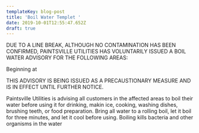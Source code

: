```yaml
---
templateKey: blog-post
title: 'Boil Water Templet '
date: 2019-10-01T12:55:47.652Z
draft: true
---
```

DUE TO A LINE BREAK, ALTHOUGH NO CONTAMINATION HAS BEEN CONFIRMED, PAINTSVILLE UTILITIES HAS VOLUNTARILY ISSUED A BOIL WATER ADVISORY FOR THE FOLLOWING AREAS:



Beginning at 



THIS ADVISORY IS BEING ISSUED AS A PRECAUSTIONARY MEASURE AND IS IN EFFECT UNTIL FURTHER NOTICE.



Paintsville Utilities is advising all customers in the affected areas to boil their water before using it for drinking, makin ice, cooking, washing dishes, brushing teeth, or food preparation. Bring all water to a rolling boil, let it boil for three minutes, and let it cool before using. Boiling kills bacteria and other organisms in the water
